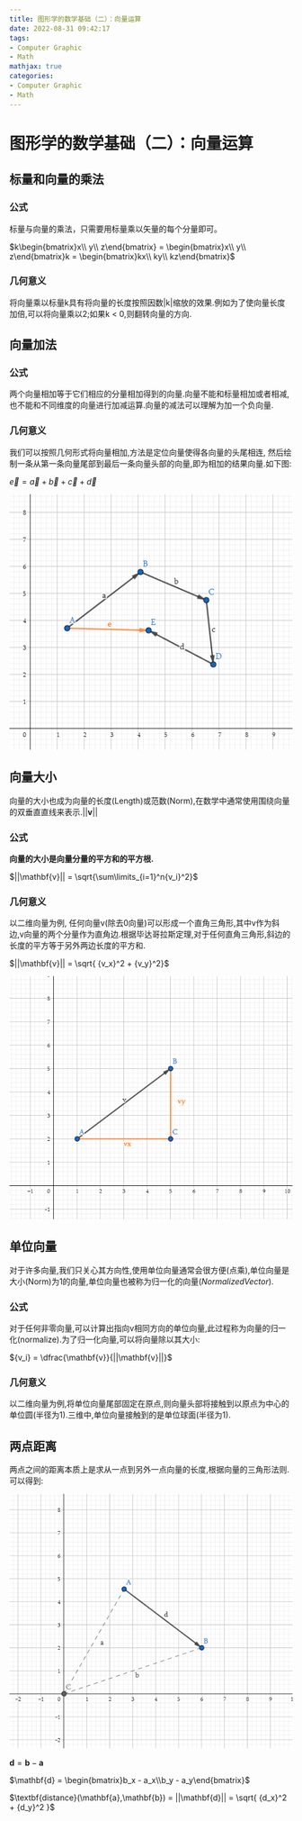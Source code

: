 ```yaml
---
title: 图形学的数学基础（二）：向量运算
date: 2022-08-31 09:42:17
tags:
- Computer Graphic
- Math
mathjax: true
categories:
- Computer Graphic
- Math
---
```


# 图形学的数学基础（二）：向量运算

## 标量和向量的乘法

### 公式
标量与向量的乘法，只需要用标量乘以矢量的每个分量即可。

$k\begin{bmatrix}x\\ y\\ z\end{bmatrix} = \begin{bmatrix}x\\ y\\ z\end{bmatrix}k = \begin{bmatrix}kx\\ ky\\ kz\end{bmatrix}$

### 几何意义
将向量乘以标量k具有将向量的长度按照因数|k|缩放的效果.例如为了使向量长度加倍,可以将向量乘以2;如果k < 0,则翻转向量的方向.

## 向量加法

### 公式
两个向量相加等于它们相应的分量相加得到的向量.向量不能和标量相加或者相减, 也不能和不同维度的向量进行加减运算.向量的减法可以理解为加一个负向量.

### 几何意义
我们可以按照几何形式将向量相加,方法是定位向量使得各向量的头尾相连, 然后绘制一条从第一条向量尾部到最后一条向量头部的向量,即为相加的结果向量.如下图:

$\vec{e} = \vec{a} + \vec{b} + \vec{c} + \vec{d}$

![alt](图形学的数学基础（二）：向量运算/1.jpg)

## 向量大小
向量的大小也成为向量的长度(Length)或范数(Norm),在数学中通常使用围绕向量的双垂直直线来表示.$||\mathbf{v}||$

### 公式
**向量的大小是向量分量的平方和的平方根.**

$||\mathbf{v}|| = \sqrt{\sum\limits_{i=1}^n{v_i}^2}$

### 几何意义
以二维向量为例, 任何向量v(除去0向量)可以形成一个直角三角形,其中v作为斜边,v向量的两个分量作为直角边.根据毕达哥拉斯定理,对于任何直角三角形,斜边的长度的平方等于另外两边长度的平方和.

$||\mathbf{v}|| = \sqrt{ {v_x}^2 + {v_y}^2}$

![alt](图形学的数学基础（二）：向量运算/2.jpg)

## 单位向量
对于许多向量,我们只关心其方向性,使用单位向量通常会很方便(点乘),单位向量是大小(Norm)为1的向量,单位向量也被称为归一化的向量($Normalized Vector$).

### 公式
对于任何非零向量,可以计算出指向v相同方向的单位向量,此过程称为向量的归一化(normalize).为了归一化向量,可以将向量除以其大小:

${v_i} = \dfrac{\mathbf{v}}{||\mathbf{v}||}$

### 几何意义
以二维向量为例,将单位向量尾部固定在原点,则向量头部将接触到以原点为中心的单位圆(半径为1).三维中,单位向量接触到的是单位球面(半径为1).

## 两点距离
两点之间的距离本质上是求从一点到另外一点向量的长度,根据向量的三角形法则.可以得到:

![alt](图形学的数学基础（二）：向量运算/3.jpg)

$\mathbf{d} = \mathbf{b} - \mathbf{a}$

$\mathbf{d} = \begin{bmatrix}b_x - a_x\\b_y - a_y\end{bmatrix}$

$\textbf{distance}(\mathbf{a},\mathbf{b}) = ||\mathbf{d}|| = \sqrt{ {d_x}^2 + {d_y}^2 }$
